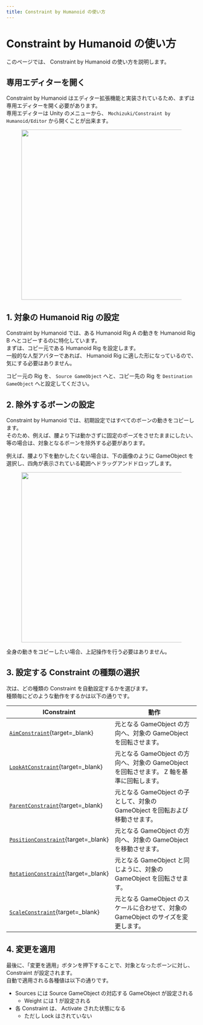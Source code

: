 ```yaml
---
title: Constraint by Humanoid の使い方
---
```


# Constraint by Humanoid の使い方

このページでは、 Constraint by Humanoid の使い方を説明します。

## 専用エディターを開く

Constraint by Humanoid はエディター拡張機能と実装されているため、まずは専用エディターを開く必要があります。  
専用エディターは Unity のメニューから、 `Mochizuki/Constraint by Humanoid/Editor` から開くことが出来ます。

<figure>
  <img src="https://assets.mochizuki.moe/docs/constraint-by-humanoid/open-editor.PNG" width="450px" data-zoomable="true">
</figure>

## 1. 対象の Humanoid Rig の設定

Constraint by Humanoid では、ある Humanoid Rig A の動きを Humanoid Rig B へとコピーするのに特化しています。  
まずは、コピー元である Humanoid Rig を設定します。  
一般的な人型アバターであれば、 Humanoid Rig に適した形になっているので、気にする必要はありません。

コピー元の Rig を、 `Source GameObject` へと、コピー先の Rig を `Destination GameObject` へと設定してください。

## 2. 除外するボーンの設定

Constraint by Humanoid では、初期設定ではすべてのボーンの動きをコピーします。  
そのため、例えば、腰より下は動かさずに固定のポーズをさせたままにしたい、等の場合は、対象となるボーンを除外する必要があります。

例えば、腰より下を動かしたくない場合は、下の画像のように GameObject を選択し、四角が表示されている範囲へドラッグアンドドロップします。

<figure>
  <img src="https://assets.mochizuki.moe/docs/constraint-by-humanoid/configure-excludes.png" width="450px" data-zoomable="true">
</figure>

全身の動きをコピーしたい場合、上記操作を行う必要はありません。

## 3. 設定する Constraint の種類の選択

次は、どの種類の Constraint を自動設定するかを選びます。  
種類毎にどのような動作をするかは以下の通りです。

| IConstraint                                                                                                         | 動作                                                                                      |
| ------------------------------------------------------------------------------------------------------------------- | ----------------------------------------------------------------------------------------- |
| [`AimConstraint`](https://docs.unity3d.com/ScriptReference/Animations.AimConstraint.html){target=\_blank}           | 元となる GameObject の方向へ、対象の GameObject を回転させます。                          |
| [`LookAtConstraint`](https://docs.unity3d.com/ScriptReference/Animations.LookAtConstraint.html){target=\_blank}     | 元となる GameObject の方向へ、対象の GameObject を回転させます。 Z 軸を基準に回転します。 |
| [`ParentConstraint`](https://docs.unity3d.com/ScriptReference/Animations.ParentConstraint.html){target=\_blank}     | 元となる GameObject の子として、対象の GameObject を回転および移動させます。              |
| [`PositionConstraint`](https://docs.unity3d.com/ScriptReference/Animations.PositionConstraint.html){target=\_blank} | 元となる GameObject の方向へ、対象の GameObject を移動させます。                          |
| [`RotationConstraint`](https://docs.unity3d.com/ScriptReference/Animations.RotationConstraint.html){target=\_blank} | 元となる GameObject と同じように、対象の GameObject を回転させます。                      |
| [`ScaleConstraint`](https://docs.unity3d.com/ja/2018.4/Manual/class-ScaleConstraint.html){target=\_blank}           | 元となる GameObject のスケールに合わせて、対象の GameObject のサイズを変更します。        |

## 4. 変更を適用

最後に、「変更を適用」ボタンを押下することで、対象となったボーンに対し、 Constraint が設定されます。  
自動で適用される各種値は以下の通りです。

-   Sources には Source GameObject の対応する GameObject が設定される
    -   Weight には 1 が設定される
-   各 Constraint は、 Activate された状態になる
    -   ただし Lock はされていない
